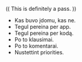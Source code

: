 (( This is definitely a pass. ))

- Kas buvo įdomu, kas ne.
- Tegul pereina per app.
- Tegul pereina per kodą.
- Po to klausimai.
- Po to komentarai.
- Nustettint priorities.
